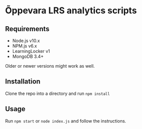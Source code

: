 # Õppevara LRS analytics scripts

## Requirements

- Node.js v10.x
- NPM.js v6.x
- LearningLocker v1
- MongoDB 3.4+

Older or newer versions might work as well.

## Installation

Clone the repo into a directory and run `npm install`

## Usage

Run `npm start` or `node index.js` and follow the instructions.
